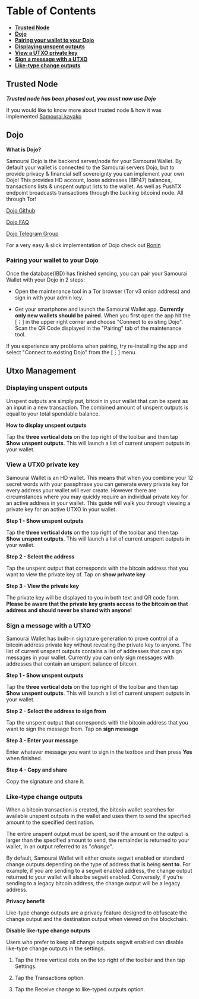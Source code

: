 # Table of Contents
- [**Trusted Node**](https://github.com/Samourai-Wallet/samourai-wallet-android/blob/develop/Guides/Advanced%20Features.md#Trusted-Node)
- [**Dojo**](https://github.com/Samourai-Wallet/samourai-wallet-android/blob/develop/Guides/Advanced%20Features.md#Dojo)
- [**Pairing your wallet to your Dojo**](https://github.com/Samourai-Wallet/samourai-wallet-android/blob/develop/Guides/Advanced%20Features.md#Pairing-your-wallet-to-your-Dojo)
- [**Displaying unspent outputs**](https://github.com/Samourai-Wallet/samourai-wallet-android/blob/develop/Guides/Advanced%20Features.md#Displaying-unspent-outputs)
- [**View a UTXO private key**](https://github.com/Samourai-Wallet/samourai-wallet-android/blob/develop/Guides/Advanced%20Features.md#View-a-UTXO-private-key)
- [**Sign a message with a UTXO**](https://github.com/Samourai-Wallet/samourai-wallet-android/blob/develop/Guides/Advanced%20Features.md#Sign-a-message-with-a-UTXO)
- [**Like-type change outputs**](https://github.com/Samourai-Wallet/samourai-wallet-android/blob/develop/Guides/Advanced%20Features.md#Like-type-change-outputs)



## Trusted Node

**_Trusted node has been phased out, you must now use Dojo_**

If you would like to know more about trusted node & how it was implemented [Samourai.kayako](https://samourai.kayako.com/section/15-Trusted-node)

## Dojo

**What is Dojo?**

Samourai Dojo is the backend server/node for your Samourai Wallet. By default your wallet is connected to the Samourai servers Dojo, but to provide privacy & financial self sovereignty you can implement your own Dojo! This provides HD account, loose addresses (BIP47) balances, transactions lists & unspent output lists to the wallet. As well as PushTX endpoint broadcasts transactions through the backing bitcoind node. All through Tor! 

[Dojo Github](https://github.com/Samourai-Wallet/samourai-dojo)

[Dojo FAQ](https://github.com/Samourai-Wallet/samourai-wallet-android/blob/develop/Guides/Dojo.md)

[Dojo Telegram Group](https://t.me/samourai_dojo)

For a very easy & slick implementation of Dojo check out [Ronin](https://code.samourai.io/ronindojo/RoninDojo/-/wikis/home)

### Pairing your wallet to your Dojo

Once the database(IBD) has finished syncing, you can pair your Samourai Wallet with your Dojo in 2 steps:

- Open the maintenance tool in a Tor browser (Tor v3 onion address) and sign in with your admin key.

- Get your smartphone and launch the Samourai Wallet app. **Currently only new wallets should be paired.** When you first open the app hit the [⋮] in the upper right corner and choose  "Connect to existing Dojo". Scan the QR Code displayed in the "Pairing" tab of the maintenance tool.

If you experience any problems when pairing, try re-installing the app and select "Connect to existing Dojo" from the [⋮] menu.

## Utxo Management 

### Displaying unspent outputs

Unspent outputs are simply put, bitcoin in your wallet that can be spent as an input in a new transaction. The combined amount of unspent outputs is equal to your total spendable balance. 

**How to display unspent outputs**

Tap the **three vertical dots** on the top right of the toolbar and then tap **Show unspent outputs**. This will launch a list of current unspent outputs in your wallet.

### View a UTXO private key

Samourai Wallet is an HD wallet. This means that when you combine your 12 secret words with your passphrase you can generate every private key for every address your wallet will ever create. However there are circumstances where you may quickly require an individual private key for an active address in your wallet. This guide will walk you through viewing a private key for an active UTXO in your wallet.

**Step 1 - Show unspent outputs**

Tap the **three vertical dots** on the top right of the toolbar and then tap **Show unspent outputs**. This will launch a list of current unspent outputs in your wallet.

**Step 2 - Select the address**

Tap the unspent output that corresponds with the bitcoin address that you want to view the private key of. Tap on **show private key**

**Step 3 - View the private key**

The private key will be displayed to you in both text and QR code form. **Please be aware that the private key grants access to the bitcoin on that address and should never be shared with anyone!**

### Sign a message with a UTXO

Samourai Wallet has built-in signature generation to prove control of a bitcoin address private key without revealing the private key to anyone. The list of current unspent outputs contains a list of addresses that can sign messages in your wallet. Currently you can only sign messages with addresses that contain an unspent balance of bitcoin. 

**Step 1 - Show unspent outputs**

Tap the **three vertical dots** on the top right of the toolbar and then tap **Show unspent outputs**. This will launch a list of current unspent outputs in your wallet.

**Step 2 - Select the address to sign from**

Tap the unspent output that corresponds with the bitcoin address that you want to sign the message from. Tap on **sign message**

**Step 3 - Enter your message**

Enter whatever message you want to sign in the textbox and then press **Yes** when finished.

**Step 4 - Copy and share**

Copy the signature and share it.

### Like-type change outputs

When a bitcoin transaction is created, the bitcoin wallet searches for available unspent outputs in the wallet and uses them to send the specified amount to the specified destination. 

The entire unspent output must be spent, so if the amount on the output is larger than the specified amount to send, the remainder is returned to your wallet, in an output referred to as "_change_".

By default, Samourai Wallet will either create segwit enabled or standard change outputs depending on the type of address that is being **sent to**. For example, if you are sending to a segwit enabled address, the change output returned to your wallet will also be segwit enabled. Conversely, if you're sending to a legacy bitcoin address, the change output will be a legacy address. 

**Privacy benefit**

Like-type change outputs are a privacy feature designed to obfuscate the change output and the destination output when viewed on the blockchain. 

**Disable like-type change outputs**

Users who prefer to keep all change outputs segwit enabled can disable like-type change outputs in the settings.

1. Tap the three vertical dots on the top right of the toolbar and then tap Settings.

2. Tap the Transactions option.

3. Tap the Receive change to like-typed outputs option.

